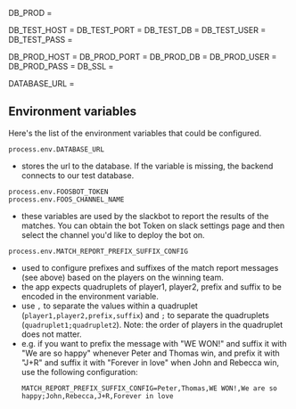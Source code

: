 DB_PROD = 

DB_TEST_HOST = 
DB_TEST_PORT = 
DB_TEST_DB = 
DB_TEST_USER = 
DB_TEST_PASS = 

DB_PROD_HOST = 
DB_PROD_PORT = 
DB_PROD_DB = 
DB_PROD_USER = 
DB_PROD_PASS = 
DB_SSL = 

DATABASE_URL =

## Environment variables

Here's the list of the environment variables that could be configured.

```
process.env.DATABASE_URL
```
- stores the url to the database. If the variable is missing, the backend connects to our test database. 

```
process.env.FOOSBOT_TOKEN
process.env.FOOS_CHANNEL_NAME
```
- these variables are used by the slackbot to report the results of the matches. You can obtain the bot Token on slack settings page and then select the channel you'd like to deploy the bot on. 

```
process.env.MATCH_REPORT_PREFIX_SUFFIX_CONFIG
```
- used to configure prefixes and suffixes of the match report messages (see above) based on the players on the winning team.
- the app expects quadruplets of player1, player2, prefix and suffix to be encoded in the environment variable.
- use `,` to separate the values within a quadruplet (`player1,player2,prefix,suffix`) and `;` to separate the quadruplets (`quadruplet1;quadruplet2`). Note: the order of players in the quadruplet does not matter. 
- e.g. if you want to prefix the message with "WE WON!" and suffix it with "We are so happy" whenever Peter and Thomas win, and prefix it with "J+R" and suffix it with "Forever in love" when John and Rebecca win, use the following configuration:  
  ```
  MATCH_REPORT_PREFIX_SUFFIX_CONFIG=Peter,Thomas,WE WON!,We are so happy;John,Rebecca,J+R,Forever in love
  ```
